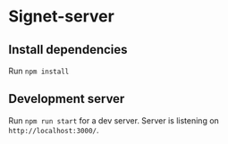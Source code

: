 # Signet-server

## Install dependencies

Run `npm install`

## Development server

Run `npm run start` for a dev server. Server is listening on `http://localhost:3000/`.
